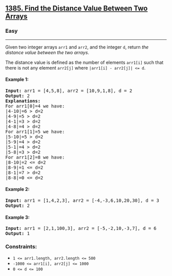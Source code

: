 ## [1385. Find the Distance Value Between Two Arrays](https://leetcode.com/problems/find-the-distance-value-between-two-arrays/)
### Easy
<hr/>
Given two integer arrays <code>arr1</code> and <code>arr2</code>, and the integer <code>d</code>, return <em>the distance value between the two arrays</em>.

The distance value is defined as the number of elements <code>arr1[i]</code> such that there is not any element <code>arr2[j]</code> where <code>|arr1[i] - arr2[j]| &lt;= d</code>.

#### Example 1:
<pre>
<strong>Input:</strong> arr1 = [4,5,8], arr2 = [10,9,1,8], d = 2
<strong>Output:</strong> 2
<strong>Explanations:</strong>
For arr1[0]=4 we have: 
|4-10|=6 > d=2 
|4-9|=5 > d=2 
|4-1|=3 > d=2 
|4-8|=4 > d=2 
For arr1[1]=5 we have: 
|5-10|=5 > d=2 
|5-9|=4 > d=2 
|5-1|=4 > d=2 
|5-8|=3 > d=2
For arr1[2]=8 we have:
|8-10|=2 <= d=2
|8-9|=1 <= d=2
|8-1|=7 > d=2
|8-8|=0 <= d=2
</pre>

#### Example 2:
<pre>
<strong>Input:</strong> arr1 = [1,4,2,3], arr2 = [-4,-3,6,10,20,30], d = 3
<strong>Output:</strong> 2
</pre>

#### Example 3:
<pre>
<strong>Input:</strong> arr1 = [2,1,100,3], arr2 = [-5,-2,10,-3,7], d = 6
<strong>Output:</strong> 1
</pre>

### Constraints:
* <code>1 &lt;= arr1.length, arr2.length &lt;= 500</code>
* <code>-1000 &lt;= arr1[i], arr2[j] &lt;= 1000</code>
* <code>0 &lt;= d &lt;= 100</code>
